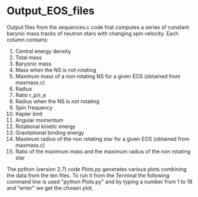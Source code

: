 # Output_EOS_files

Output files from the sequences.c code that computes a series of constant barynic mass tracks of neutron stars with changing spin velocity.
Each column contains:

1. Central energy density
2. Total mass
3. Baryonic mass
4. Mass when the NS is not rotating 
5. Maximum mass of a non rotating NS for a given EOS (obtained from maxmass.c)
6. Radius 
7. Ratio r_p/r_e
8. Radius when the NS is not rotating
9. Spin frequency
10. Kepler limit
11. Angular momentum
12. Rotational kinetic energy
13. Gravitational binding energy
14. Maximum radius of the non rotating star for a given EOS (obtained from maxmass.c)
15. Ratio of the maximum mass and the maximum radius of the non rotating star


The python (version 2.7) code Plots.py generates various plots combining the data from the ten files.
To run it from the Terminal the following command line is used
  "python Plots.py"
and by typing a number from 1 to 18 and "enter" we get the chosen plot.

